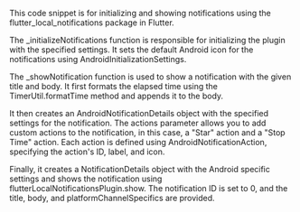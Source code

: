 This code snippet is for initializing and showing notifications using the flutter_local_notifications package in Flutter.

The _initializeNotifications function is responsible for initializing the plugin with the specified settings. It sets the default Android icon for the notifications using AndroidInitializationSettings.

The _showNotification function is used to show a notification with the given title and body. It first formats the elapsed time using the TimerUtil.formatTime method and appends it to the body.

It then creates an AndroidNotificationDetails object with the specified settings for the notification. The actions parameter allows you to add custom actions to the notification, in this case, a "Star" action and a "Stop Time" action. Each action is defined using AndroidNotificationAction, specifying the action's ID, label, and icon.

Finally, it creates a NotificationDetails object with the Android specific settings and shows the notification using flutterLocalNotificationsPlugin.show. The notification ID is set to 0, and the title, body, and platformChannelSpecifics are provided.
